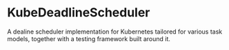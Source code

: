 # KubeDeadlineScheduler

A dealine scheduler implementation for Kubernetes tailored for various task models, together with a testing framework built around it.

